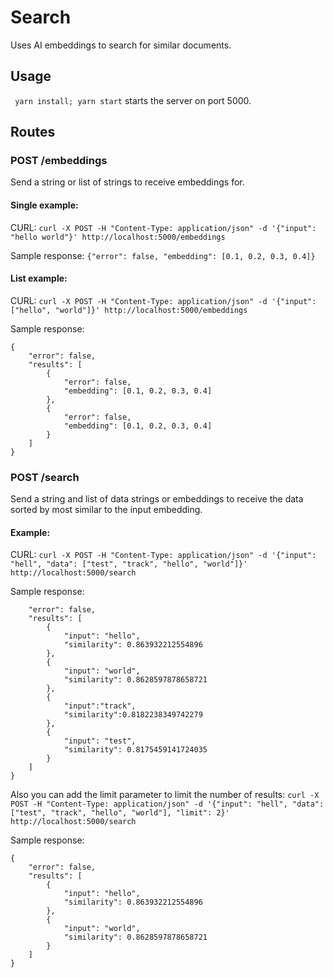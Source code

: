 # Search

Uses AI embeddings to search for similar documents.

## Usage

``` yarn install; yarn start```
starts the server on port 5000.

## Routes

### POST /embeddings
Send a string or list of strings to receive embeddings for.

#### Single example:
CURL:
```curl -X POST -H "Content-Type: application/json" -d '{"input": "hello world"}' http://localhost:5000/embeddings```

Sample response:
```{"error": false, "embedding": [0.1, 0.2, 0.3, 0.4]}```

#### List example:
CURL:
```curl -X POST -H "Content-Type: application/json" -d '{"input": ["hello", "world"]}' http://localhost:5000/embeddings```

Sample response:
```
{
    "error": false,
    "results": [
        {
            "error": false,
            "embedding": [0.1, 0.2, 0.3, 0.4]
        },
        {
            "error": false,
            "embedding": [0.1, 0.2, 0.3, 0.4]
        }
    ]
}
```

### POST /search
Send a string and list of data strings or embeddings to receive the data sorted by most similar to the input embedding.

#### Example:
CURL:
```curl -X POST -H "Content-Type: application/json" -d '{"input": "hell", "data": ["test", "track", "hello", "world"]}' http://localhost:5000/search```

Sample response:
```{
    "error": false,
    "results": [
        {
            "input": "hello",
            "similarity": 0.863932212554896
        },
        {
            "input": "world",
            "similarity": 0.8628597878658721
        },
        {
            "input":"track",
            "similarity":0.8182238349742279
        },
        {
            "input": "test",
            "similarity": 0.8175459141724035
        }
    ]
}
```

Also you can add the limit parameter to limit the number of results: 
```curl -X POST -H "Content-Type: application/json" -d '{"input": "hell", "data": ["test", "track", "hello", "world"], "limit": 2}' http://localhost:5000/search```

Sample response:
```
{
    "error": false,
    "results": [
        {
            "input": "hello",
            "similarity": 0.863932212554896
        },
        {
            "input": "world",
            "similarity": 0.8628597878658721
        }
    ]
}
```